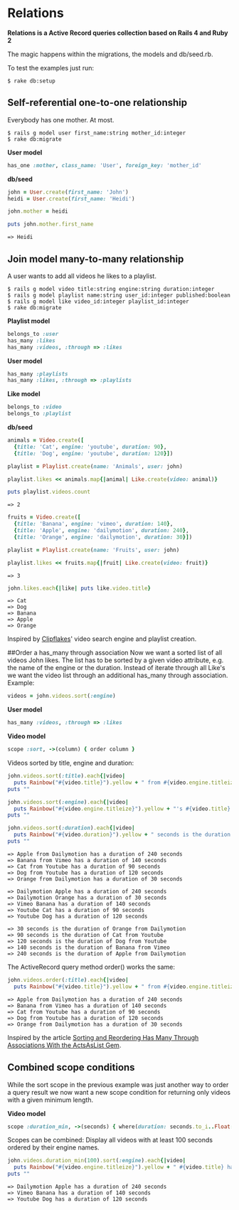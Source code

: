 # Relations

**Relations is a Active Record queries collection based on Rails 4 and Ruby 2**

The magic happens within the migrations, the models and db/seed.rb.

To test the examples just run:

```
$ rake db:setup
```

## Self-referential one-to-one relationship
Everybody has one mother. At most.

```
$ rails g model user first_name:string mother_id:integer
$ rake db:migrate
```

**User model**

```ruby
has_one :mother, class_name: 'User', foreign_key: 'mother_id'
```

**db/seed**

```ruby
john = User.create(first_name: 'John')
heidi = User.create(first_name: 'Heidi')

john.mother = heidi

puts john.mother.first_name
```

```
=> Heidi
```

## Join model many-to-many relationship
A user wants to add all videos he likes to a playlist.

```
$ rails g model video title:string engine:string duration:integer
$ rails g model playlist name:string user_id:integer published:boolean
$ rails g model like video_id:integer playlist_id:integer
$ rake db:migrate
```

**Playlist model**

```ruby
belongs_to :user
has_many :likes
has_many :videos, :through => :likes
```

**User model**

```ruby
has_many :playlists
has_many :likes, :through => :playlists
```

**Like model**

```ruby
belongs_to :video
belongs_to :playlist
```

**db/seed**

```ruby
animals = Video.create([
  {title: 'Cat', engine: 'youtube', duration: 90},
  {title: 'Dog', engine: 'youtube', duration: 120}])

playlist = Playlist.create(name: 'Animals', user: john)

playlist.likes << animals.map{|animal| Like.create(video: animal)}

puts playlist.videos.count
```
```
=> 2
```

```ruby
fruits = Video.create([
  {title: 'Banana', engine: 'vimeo', duration: 140},
  {title: 'Apple', engine: 'dailymotion', duration: 240},
  {title: 'Orange', engine: 'dailymotion', duration: 30}])

playlist = Playlist.create(name: 'Fruits', user: john)

playlist.likes << fruits.map{|fruit| Like.create(video: fruit)}
```
```
=> 3
```

```ruby
john.likes.each{|like| puts like.video.title}
```

```
=> Cat
=> Dog
=> Banana
=> Apple
=> Orange
```

Inspired by [Clipflakes](http://blog.clipflakes.tv/2011/05/26/relaunch-der-website/)' video search engine and playlist creation.


##Order a has_many through association
Now we want a sorted list of all videos John likes. The list has to be sorted by a given video attribute, e.g. the name of the engine or the duration. Instead of iterate through all Like's we want the video list through an additional has_many through association. Example:

```ruby
videos = john.videos.sort(:engine)
```

**User model**

```ruby
has_many :videos, :through => :likes
```

**Video model**

```ruby
scope :sort, ->(column) { order column }
```

Videos sorted by title, engine and duration:


```ruby
john.videos.sort(:title).each{|video| 
  puts Rainbow("#{video.title}").yellow + " from #{video.engine.titleize} has a duration of #{video.duration} seconds"}
puts ""

john.videos.sort(:engine).each{|video| 
  puts Rainbow("#{video.engine.titleize}").yellow + "'s #{video.title} has a duration of #{video.duration} seconds"}
puts ""

john.videos.sort(:duration).each{|video| 
  puts Rainbow("#{video.duration}").yellow + " seconds is the duration of #{video.title} from #{video.engine.titleize}"}
puts ""
```

```
=> Apple from Dailymotion has a duration of 240 seconds
=> Banana from Vimeo has a duration of 140 seconds
=> Cat from Youtube has a duration of 90 seconds
=> Dog from Youtube has a duration of 120 seconds
=> Orange from Dailymotion has a duration of 30 seconds

=> Dailymotion Apple has a duration of 240 seconds
=> Dailymotion Orange has a duration of 30 seconds
=> Vimeo Banana has a duration of 140 seconds
=> Youtube Cat has a duration of 90 seconds
=> Youtube Dog has a duration of 120 seconds

=> 30 seconds is the duration of Orange from Dailymotion
=> 90 seconds is the duration of Cat from Youtube
=> 120 seconds is the duration of Dog from Youtube
=> 140 seconds is the duration of Banana from Vimeo
=> 240 seconds is the duration of Apple from Dailymotion
```

The ActiveRecord query method order() works the same:

```ruby
john.videos.order(:title).each{|video| 
  puts Rainbow("#{video.title}").yellow + " from #{video.engine.titleize} has a duration of #{video.duration} seconds"}
```

```
=> Apple from Dailymotion has a duration of 240 seconds
=> Banana from Vimeo has a duration of 140 seconds
=> Cat from Youtube has a duration of 90 seconds
=> Dog from Youtube has a duration of 120 seconds
=> Orange from Dailymotion has a duration of 30 seconds
```

Inspired by the article [Sorting and Reordering Has Many Through Associations With the ActsAsList Gem](http://easyactiverecord.com/blog/2014/11/11/sorting-and-reordering-lists-with-the-actsaslist-gem/).


## Combined scope conditions
While the sort scope in the previous example was just another way to order a query result we now want a new scope condition for returning only videos with a given minimum length.

**Video model**

```ruby
scope :duration_min, ->(seconds) { where(duration: seconds.to_i..Float::INFINITY) }
```

Scopes can be combined: Display all videos with at least 100 seconds ordered by their engine names.

```ruby
john.videos.duration_min(100).sort(:engine).each{|video| 
  puts Rainbow("#{video.engine.titleize}").yellow + " #{video.title} has a duration of #{video.duration} seconds"}
puts ""
```

```
=> Dailymotion Apple has a duration of 240 seconds
=> Vimeo Banana has a duration of 140 seconds
=> Youtube Dog has a duration of 120 seconds
```
